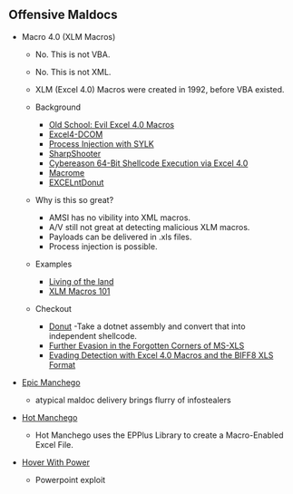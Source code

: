 ## Offensive Maldocs

- Macro 4.0 (XLM Macros)
	- No. This is not VBA.
	- No. This is not XML.
	- XLM (Excel 4.0) Macros were created in 1992, before VBA existed.

	- Background
		- [Old School: Evil Excel 4.0 Macros](https://outflank.nl/blog/2018/10/06/old-school-evil-excel-4-0-macros-xlm/)
		- [Excel4-DCOM](https://github.com/outflanknl/Excel4-DCOM)
		- [Process Injection with SYLK](https://outflank.nl/blog/2019/10/30/abusing-the-sylk-file-format/)
		- [SharpShooter](https://github.com/mdsecactivebreach/SharpShooter)
		- [Cybereason 64-Bit Shellcode Execution via Excel 4.0](https://www.cybereason.com/blog/excel4.0-macros-now-with-twice-the-bits)
		- [Macrome](https://github.com/michaelweber/Macrome)
		- [EXCELntDonut](https://github.com/FortyNorthSecurity/EXCELntDonut)

	- Why is this so great?
		- AMSI has no vibility into XML macros.
		- A/V still not great at detecting malicious XLM macros.
		- Payloads can be delivered in .xls files.
		- Process injection is possible.

	- Examples
		- [Living of the land](https://inquest.net/blog/2019/01/29/Carving-Sneaky-XLM-Files)
		- [XLM Macros 101](https://hatching.io/blog/excel-xlm-extraction/)

	- Checkout
		- [Donut](https://github.com/TheWover/donut)
			-Take a dotnet assembly and convert that into independent shellcode.
		- [Further Evasion in the Forgotten Corners of MS-XLS](https://malware.pizza/2020/06/19/further-evasion-in-the-forgotten-corners-of-ms-xls/)
		- [Evading Detection with Excel 4.0 Macros and the BIFF8 XLS Format](https://malware.pizza/2020/05/12/evading-av-with-excel-macros-and-biff8-xls/)
	
- [Epic Manchego](https://blog.nviso.eu/2020/09/01/epic-manchego-atypical-maldoc-delivery-brings-flurry-of-infostealers/)
	- atypical maldoc delivery brings flurry of infostealers

- [Hot Manchego](https://github.com/FortyNorthSecurity/hot-manchego)
	- Hot Manchego uses the EPPlus Library to create a Macro-Enabled Excel File. 

- [Hover With Power](https://github.com/ethanhunnt/Hover_with_Power)	
	- Powerpoint exploit 
